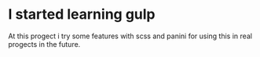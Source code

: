 # I started learning gulp
At this progect i try some features with scss and panini for using this in real progects in the future.
